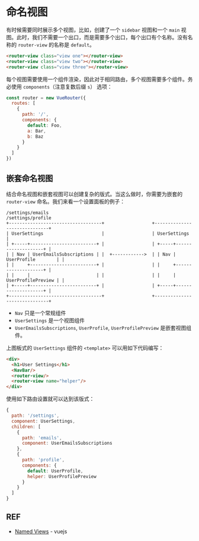 # 命名视图

有时候需要同时展示多个视图，比如，创建了一个 `sidebar` 视图和一个 `main` 视图。此时，我们不需要一个出口，而是需要多个出口，每个出口有个名称。没有名称的 `router-view` 的名称是 `default`。

```html
<router-view class="view one"></router-view>
<router-view class="view two"></router-view>
<router-view class="view three"></router-view>
```

每个视图需要使用一个组件渲染，因此对于相同路由，多个视图需要多个组件。务必使用 `components`（注意复数后缀 `s`） 选项：

```js
const router = new VueRouter({
  routes: [
    {
      path: '/',
      components: {
        default: Foo,
        a: Bar, 
        b: Baz
      }
    }
  ]
})
```

## 嵌套命名视图

结合命名视图和嵌套视图可以创建复杂的版式。当这么做时，你需要为嵌套的 `router-view` 命名。我们来看一个设置面板的例子：

```
/settings/emails                                       /settings/profile
+-----------------------------------+                  +------------------------------+
| UserSettings                      |                  | UserSettings                 |
| +-----+-------------------------+ |                  | +-----+--------------------+ |
| | Nav | UserEmailsSubscriptions | |  +------------>  | | Nav | UserProfile        | |
| |     +-------------------------+ |                  | |     +--------------------+ |
| |     |                         | |                  | |     | UserProfilePreview | |
| +-----+-------------------------+ |                  | +-----+--------------------+ |
+-----------------------------------+                  +------------------------------+
```

- `Nav` 只是一个常规组件
- `UserSettings` 是一个视图组件
- `UserEmailsSubscriptions`, `UserProfile`, `UserProfilePreview` 是嵌套视图组件。

上图板式的 `UserSettings` 组件的 `<template>` 可以用如下代码编写：

```html
<div>
  <h1>User Settings</h1>
  <NavBar/>
  <router-view/>
  <router-view name="helper"/>
</div>
```

使用如下路由设置就可以达到该版式：

```js
{
  path: '/settings',
  component: UserSettings,
  children: [
    {
      path: 'emails',
      component: UserEmailsSubscriptions
    },
    {
      path: 'profile',
      components: {
        default: UserProfile,
        helper: UserProfilePreview
      }
    }
  ]
}
```

## REF

- [Named Views][named] - vuejs

[named]: https://router.vuejs.org/en/essentials/named-views.html